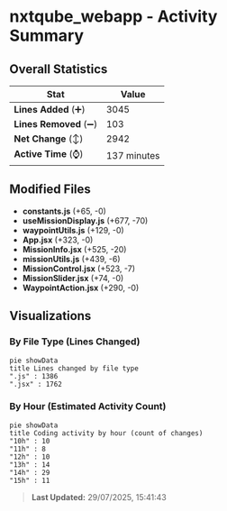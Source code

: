 # nxtqube_webapp - Activity Summary 

## Overall Statistics

| Stat                   | Value                                                             |
| ---------------------- | ----------------------------------------------------------------- |
| **Lines Added** (➕)   | 3045                                          |
| **Lines Removed** (➖) | 103                                        |
| **Net Change** (↕)    | 2942                |
| **Active Time** (⌚)   | 137 minutes |


## Modified Files
- **constants.js** (+65, -0)
- **useMissionDisplay.js** (+677, -70)
- **waypointUtils.js** (+129, -0)
- **App.jsx** (+323, -0)
- **MissionInfo.jsx** (+525, -20)
- **missionUtils.js** (+439, -6)
- **MissionControl.jsx** (+523, -7)
- **MissionSlider.jsx** (+74, -0)
- **WaypointAction.jsx** (+290, -0)

## Visualizations

### By File Type (Lines Changed)

```mermaid
pie showData
title Lines changed by file type
".js" : 1386
".jsx" : 1762
```

### By Hour (Estimated Activity Count)

```mermaid
pie showData
title Coding activity by hour (count of changes)
"10h" : 10
"11h" : 8
"12h" : 10
"13h" : 14
"14h" : 29
"15h" : 11
```


> **Last Updated:** 29/07/2025, 15:41:43